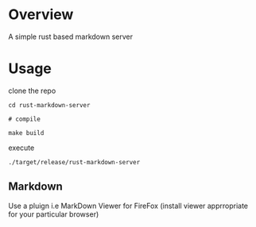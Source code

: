 # Overview

A simple rust based markdown server


# Usage

clone the repo

```
cd rust-markdown-server

# compile

make build
```

execute 

```
./target/release/rust-markdown-server
```

## Markdown

Use a pluign i.e MarkDown Viewer for FireFox (install viewer apprropriate for your particular browser) 
